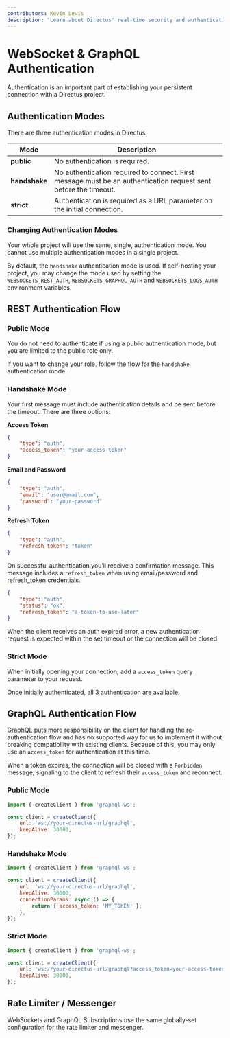 ```yaml
---
contributors: Kevin Lewis
description: "Learn about Directus' real-time security and authentication settings."
---
```


# WebSocket & GraphQL Authentication

Authentication is an important part of establishing your persistent connection with a Directus project.

## Authentication Modes

There are three authentication modes in Directus.

| Mode          | Description                                                                                                     |
| ------------- | --------------------------------------------------------------------------------------------------------------- |
| **public**    | No authentication is required.                                                                                  |
| **handshake** | No authentication required to connect. First message must be an authentication request sent before the timeout. |
| **strict**    | Authentication is required as a URL parameter on the initial connection.                                        |

### Changing Authentication Modes

Your whole project will use the same, single, authentication mode. You cannot use multiple authentication modes in a
single project.

By default, the `handshake` authentication mode is used. If self-hosting your project, you may change the mode used by
setting the `WEBSOCKETS_REST_AUTH`, `WEBSOCKETS_GRAPHQL_AUTH` and `WEBSOCKETS_LOGS_AUTH` environment variables.

## REST Authentication Flow

### Public Mode

You do not need to authenticate if using a public authentication mode, but you are limited to the public role only.

If you want to change your role, follow the flow for the `handshake` authentication mode.

### Handshake Mode

Your first message must include authentication details and be sent before the timeout. There are three options:

**Access Token**

```json
{
	"type": "auth",
	"access_token": "your-access-token"
}
```

**Email and Password**

```json
{
	"type": "auth",
	"email": "user@email.com",
	"password": "your-password"
}
```

**Refresh Token**

```json
{
	"type": "auth",
	"refresh_token": "token"
}
```

On successful authentication you’ll receive a confirmation message. This message includes a `refresh_token` when using
email/password and refresh_token credentials.

```json
{
	"type": "auth",
	"status": "ok",
	"refresh_token": "a-token-to-use-later"
}
```

When the client receives an auth expired error, a new authentication request is expected within the set timeout or the
connection will be closed.

### Strict Mode

When initially opening your connection, add a `access_token` query parameter to your request.

Once initially authenticated, all 3 authentication are available.

## GraphQL Authentication Flow

GraphQL puts more responsibility on the client for handling the re-authentication flow and has no supported way for us
to implement it without breaking compatibility with existing clients. Because of this, you may only use an
`access_token` for authentication at this time.

When a token expires, the connection will be closed with a `Forbidden` message, signaling to the client to refresh their
`access_token` and reconnect.

### Public Mode

```js
import { createClient } from 'graphql-ws';

const client = createClient({
	url: 'ws://your-directus-url/graphql',
	keepAlive: 30000,
});
```

### Handshake Mode

```js
import { createClient } from 'graphql-ws';

const client = createClient({
	url: 'ws://your-directus-url/graphql',
	keepAlive: 30000,
	connectionParams: async () => {
		return { access_token: 'MY_TOKEN' };
	},
});
```

### Strict Mode

```js
import { createClient } from 'graphql-ws';

const client = createClient({
	url: 'ws://your-directus-url/graphql?access_token=your-access-token',
	keepAlive: 30000,
});
```

## Rate Limiter / Messenger

WebSockets and GraphQL Subscriptions use the same globally-set configuration for the rate limiter and messenger.
